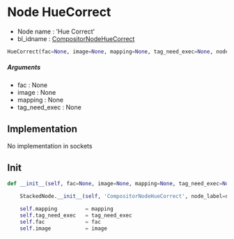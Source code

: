 # Node HueCorrect

- Node name : 'Hue Correct'
- bl_idname : [CompositorNodeHueCorrect](https://docs.blender.org/api/current/bpy.types.CompositorNodeHueCorrect.html)


``` python
HueCorrect(fac=None, image=None, mapping=None, tag_need_exec=None, node_label=None, node_color=None)
```
##### Arguments

- fac : None
- image : None
- mapping : None
- tag_need_exec : None

## Implementation

No implementation in sockets

## Init

``` python
def __init__(self, fac=None, image=None, mapping=None, tag_need_exec=None, node_label=None, node_color=None):

    StackedNode.__init__(self, 'CompositorNodeHueCorrect', node_label=node_label, node_color=node_color)

    self.mapping         = mapping
    self.tag_need_exec   = tag_need_exec
    self.fac             = fac
    self.image           = image
```
